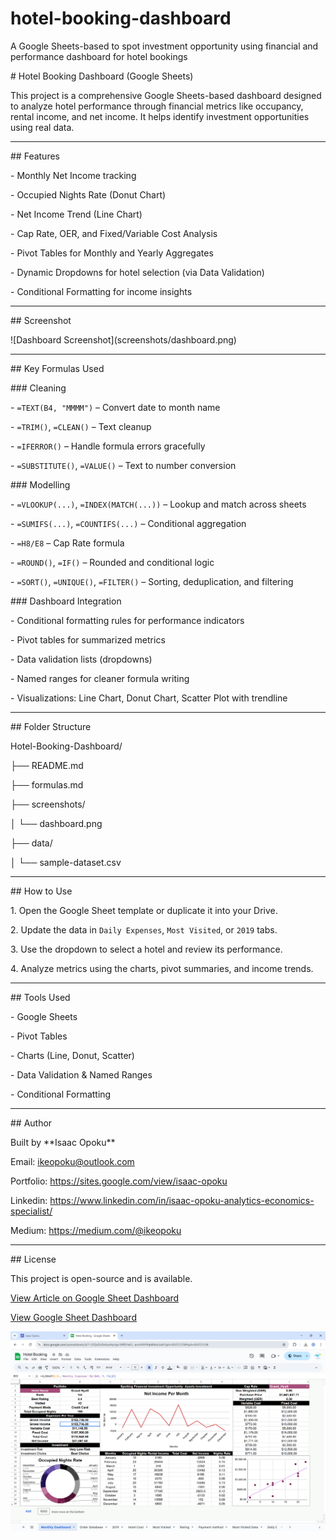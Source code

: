 # hotel-booking-dashboard

A Google Sheets-based to spot investment opportunity using financial and performance dashboard for hotel bookings





\# Hotel Booking Dashboard (Google Sheets)



This project is a comprehensive Google Sheets-based dashboard designed to analyze hotel performance through financial metrics like occupancy, rental income, and net income. It helps identify investment opportunities using real data.



---



\## Features



\- Monthly Net Income tracking

\- Occupied Nights Rate (Donut Chart)

\- Net Income Trend (Line Chart)

\- Cap Rate, OER, and Fixed/Variable Cost Analysis

\- Pivot Tables for Monthly and Yearly Aggregates

\- Dynamic Dropdowns for hotel selection (via Data Validation)

\- Conditional Formatting for income insights



---



\## Screenshot



!\[Dashboard Screenshot](screenshots/dashboard.png)



---



\## Key Formulas Used



\### Cleaning

\- `=TEXT(B4, "MMMM")` – Convert date to month name

\- `=TRIM()`, `=CLEAN()` – Text cleanup

\- `=IFERROR()` – Handle formula errors gracefully

\- `=SUBSTITUTE()`, `=VALUE()` – Text to number conversion



\### Modelling

\- `=VLOOKUP(...)`, `=INDEX(MATCH(...))` – Lookup and match across sheets

\- `=SUMIFS(...)`, `=COUNTIFS(...)` – Conditional aggregation

\- `=H8/E8` – Cap Rate formula

\- `=ROUND()`, `=IF()` – Rounded and conditional logic

\- `=SORT()`, `=UNIQUE()`, `=FILTER()` – Sorting, deduplication, and filtering



\### Dashboard Integration

\- Conditional formatting rules for performance indicators

\- Pivot tables for summarized metrics

\- Data validation lists (dropdowns)

\- Named ranges for cleaner formula writing

\- Visualizations: Line Chart, Donut Chart, Scatter Plot with trendline



---



\## Folder Structure

Hotel-Booking-Dashboard/

├── README.md

├── formulas.md

├── screenshots/

│ └── dashboard.png

├── data/

│ └── sample-dataset.csv







---



\## How to Use



1\. Open the Google Sheet template or duplicate it into your Drive.

2\. Update the data in `Daily Expenses`, `Most Visited`, or `2019` tabs.

3\. Use the dropdown to select a hotel and review its performance.

4\. Analyze metrics using the charts, pivot summaries, and income trends.



---



\## Tools Used



\- Google Sheets

\- Pivot Tables

\- Charts (Line, Donut, Scatter)

\- Data Validation \& Named Ranges

\- Conditional Formatting



---



\## Author



Built by \*\*Isaac Opoku\*\*  

Email: ikeopoku@outlook.com

Portfolio: https://sites.google.com/view/isaac-opoku

Linkedin: https://www.linkedin.com/in/isaac-opoku-analytics-economics-specialist/

Medium: https://medium.com/@ikeopoku



---



\## License



This project is open-source and is available.

[View Article on Google Sheet Dashboard](https://sites.google.com/view/isaac-opoku/projects/google-sheet/explanation-and-dashboard)

[View Google Sheet Dashboard](https://docs.google.com/spreadsheets/d/1-USQuDvDaXuaHynlgn16RfLHeO_-armJhNY9qb8Ikdc/edit?usp=sharing)


![Dashboard Screenshot](screenshots/dashboard.png)




